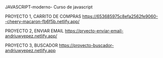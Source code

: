 JAVASCRIPT-moderno-
Curso de javascript

PROYECTO 1, CARRITO DE COMPRAS
https://653685975c8efa2562fe9060--cheery-macaron-fb6f5b.netlify.app/

PROYECTO 2, ENVIAR EMAIL
https://pryecto-enviar-email-andriuwyepez.netlify.app/

PROYECTO 3, BUSCADOR
https://proyecto-buscador-andriuwyepez.netlify.app
